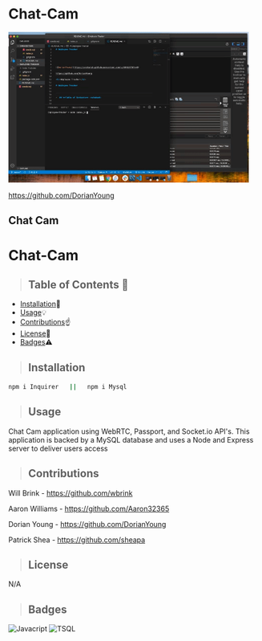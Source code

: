 

# Chat-Cam





![DorianYoung](https://github.com/DorianYoung/Employee-Tracker/blob/master/eTracker.gif?raw=true)

https://github.com/DorianYoung
    
<h2>Chat Cam</h2>
    
# Chat-Cam

    
    
>  ## **Table of Contents** :notebook:
    
    
* [Installation](#Installation):wrench:
* [Usage](#Usage):bulb:
* [Contributions](#Contributions):point_up:
* [License](#License):lock_with_ink_pen:
* [Badges](#Badges):warning:
    
    
    
> ## Installation
  ```sh    
npm i Inquirer   ||   npm i Mysql
```  

    
    
> ## Usage
Chat Cam application using WebRTC, Passport, and Socket.io API's. This application is backed by a MySQL database and uses a Node and Express server to deliver users access

    
    
> ## Contributions

Will Brink - https://github.com/wbrink

Aaron Williams - https://github.com/Aaron32365

Dorian Young - https://github.com/DorianYoung

Patrick Shea - https://github.com/sheapa

    
    

> ## License
N/A   

    
    
    
> ## Badges
    
![Javacript](https://img.shields.io/badge/EXAMPLE-88%25-yellow)
![TSQL](https://img.shields.io/badge/EXAMPLE-12%25-grey)
    

